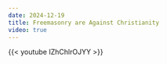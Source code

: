 ```yaml
---
date: 2024-12-19
title: Freemasonry are Against Christianity
video: true
---
```



{{< youtube IZhChlrOJYY >}}
